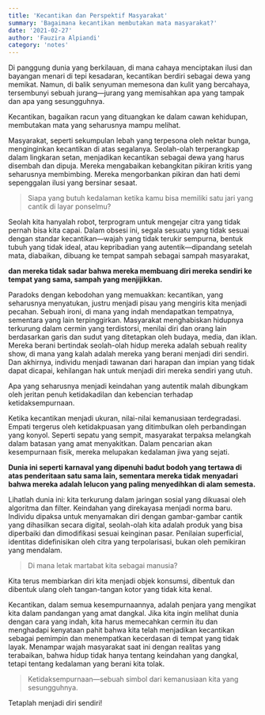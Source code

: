 ```yaml
---
title: 'Kecantikan dan Perspektif Masyarakat'
summary: 'Bagaimana kecantikan membutakan mata masyarakat?'
date: '2021-02-27'
author: 'Fauzira Alpiandi'
category: 'notes'
---
```


Di panggung dunia yang berkilauan, di mana cahaya menciptakan ilusi dan bayangan menari di tepi kesadaran, kecantikan berdiri sebagai dewa yang memikat. Namun, di balik senyuman memesona dan kulit yang bercahaya, tersembunyi sebuah jurang—jurang yang memisahkan apa yang tampak dan apa yang sesungguhnya.

Kecantikan, bagaikan racun yang dituangkan ke dalam cawan kehidupan, membutakan mata yang seharusnya mampu melihat.

Masyarakat, seperti sekumpulan lebah yang terpesona oleh nektar bunga, menginginkan kecantikan di atas segalanya. Seolah-olah terperangkap dalam lingkaran setan, menjadikan kecantikan sebagai dewa yang harus disembah dan dipuja. Mereka mengabaikan kebangkitan pikiran kritis yang seharusnya membimbing. Mereka mengorbankan pikiran dan hati demi sepenggalan ilusi yang bersinar sesaat.

> Siapa yang butuh kedalaman ketika kamu bisa memiliki satu jari yang cantik di layar ponselmu?

Seolah kita hanyalah robot, terprogram untuk mengejar citra yang tidak pernah bisa kita capai. Dalam obsesi ini, segala sesuatu yang tidak sesuai dengan standar kecantikan—wajah yang tidak terukir sempurna, bentuk tubuh yang tidak ideal, atau kepribadian yang autentik—dipandang setelah mata, diabaikan, dibuang ke tempat sampah sebagai sampah masyarakat,

**dan mereka tidak sadar bahwa mereka membuang diri mereka sendiri ke tempat yang sama, sampah yang menjijikkan.**

Paradoks dengan kebodohan yang memuakkan: kecantikan, yang seharusnya menyatukan, justru menjadi pisau yang mengiris kita menjadi pecahan. Sebuah ironi, di mana yang indah mendapatkan tempatnya, sementara yang lain terpinggirkan. Masyarakat menghabiskan hidupnya terkurung dalam cermin yang terdistorsi, menilai diri dan orang lain berdasarkan garis dan sudut yang ditetapkan oleh budaya, media, dan iklan. Mereka berani bertindak seolah-olah hidup mereka adalah sebuah reality show, di mana yang kalah adalah mereka yang berani menjadi diri sendiri. Dan akhirnya, individu menjadi tawanan dari harapan dan impian yang tidak dapat dicapai, kehilangan hak untuk menjadi diri mereka sendiri yang utuh.

Apa yang seharusnya menjadi keindahan yang autentik malah dibungkam oleh jeritan penuh ketidakadilan dan kebencian terhadap ketidaksempurnaan.

Ketika kecantikan menjadi ukuran, nilai-nilai kemanusiaan terdegradasi. Empati tergerus oleh ketidakpuasan yang ditimbulkan oleh perbandingan yang konyol. Seperti sepatu yang sempit, masyarakat terpaksa melangkah dalam batasan yang amat menyakitkan. Dalam pencarian akan kesempurnaan fisik, mereka melupakan kedalaman jiwa yang sejati.

**Dunia ini seperti karnaval yang dipenuhi badut bodoh yang tertawa di atas penderitaan satu sama lain, sementara mereka tidak menyadari bahwa mereka adalah lelucon yang paling menyedihkan di alam semesta.**

Lihatlah dunia ini: kita terkurung dalam jaringan sosial yang dikuasai oleh algoritma dan filter. Keindahan yang direkayasa menjadi norma baru. Individu dipaksa untuk menyamakan diri dengan gambar-gambar cantik yang dihasilkan secara digital, seolah-olah kita adalah produk yang bisa diperbaiki dan dimodifikasi sesuai keinginan pasar. Penilaian superficial, identitas didefinisikan oleh citra yang terpolarisasi, bukan oleh pemikiran yang mendalam.

> Di mana letak martabat kita sebagai manusia?

Kita terus membiarkan diri kita menjadi objek konsumsi, dibentuk dan dibentuk ulang oleh tangan-tangan kotor yang tidak kita kenal.

Kecantikan, dalam semua kesempurnaannya, adalah penjara yang mengikat kita dalam pandangan yang amat dangkal. Jika kita ingin melihat dunia dengan cara yang indah, kita harus memecahkan cermin itu dan menghadapi kenyataan pahit bahwa kita telah menjadikan kecantikan sebagai pemimpin dan menempatkan kecerdasan di tempat yang tidak layak. Menampar wajah masyarakat saat ini dengan realitas yang terabaikan, bahwa hidup tidak hanya tentang keindahan yang dangkal, tetapi tentang kedalaman yang berani kita tolak.

> Ketidaksempurnaan—sebuah simbol dari kemanusiaan kita yang sesungguhnya.

Tetaplah menjadi diri sendiri!
